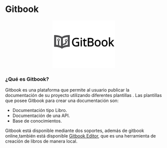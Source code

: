 # Gitbook

<div style="text-align:center"><img style="width:40%; height:40%" src="images/gitbook.png"/></div>


### ¿Qué es Gitbook?
Gitbook es una plataforma que permite al usuario publicar la documentación de su proyecto utilizando diferentes plantillas . Las plantillas que posee Gitbook para crear una documentación son:
* Documentación tipo Libro.
* Documentación de una API.
* Base de conocimientos.

Gitbook está disponible mediante dos soportes, además de gitbook online,también está disponible [Gitbook Editor](https://www.gitbook.com/editor), que es una herramienta de creación de libros de manera local.

